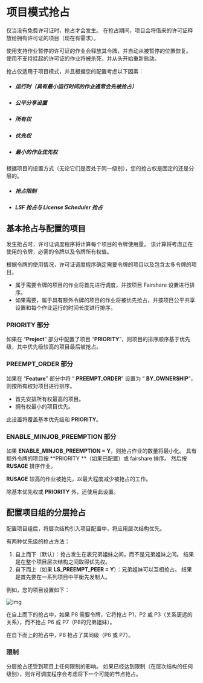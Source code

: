 # 项目模式抢占

仅当没有免费许可证时，抢占才会发生。 在抢占期间，项目会将借来的许可证释放给拥有许可证的项目（现在有需求）。

使用支持作业暂停的许可证的作业会释放其令牌，并自动从被暂停的位置恢复。 使用不支持挂起的许可证的作业将被杀死，并从头开始重新启动。

抢占仅适用于项目模式，并且根据您的配置考虑以下因素：

- ##### 运行时（具有最小运行时间的作业通常会先被抢占）
- ##### 公平分享设置
- ##### 所有权
- ##### 优先权
- ##### 最小的作业优先权

根据项目的设置方式（无论它们是否处于同一级别），您的抢占权是固定的还是分层的。

- ##### 抢占限制
- ##### LSF 抢占与 License Scheduler 抢占



## 基本抢占与配置的项目

发生抢占时，许可证调度程序将计算每个项目的令牌使用量。 该计算将考虑正在使用的令牌，必需的令牌以及令牌所有权值。

根据令牌的使用情况，许可证调度程序确定需要令牌的项目以及包含太多令牌的项目。

- 属于需要令牌的项目的作业将首先进行调度，并按项目 Fairshare 设置进行排序。
- 如果需要，属于具有额外令牌的项目的作业将被优先抢占，并按项目公平共享设置和每个作业运行的时间长度进行排序。

### PRIORITY 部分

如果在 “**Project**” 部分中配置了项目 “**PRIORITY**”，则项目的排序顺序基于优先级，其中优先级较高的项目最后被抢占。

### PREEMPT_ORDER 部分

如果在 “**Feature**” 部分中将 “ **PREEMPT_ORDER**” 设置为 “ **BY_OWNERSHIP**”，则按所有权对项目进行排序。

- 首先安排所有权最高的项目。
- 拥有权最小的项目优先。

此设置将覆盖基本优先级和 **PRIORITY**。

### ENABLE_MINJOB_PREEMPTION 部分

如果 **ENABLE_MINJOB_PREEMPTION = Y**，则抢占作业的数量将最小化。 具有额外令牌的项目按 **PRIORITY **（如果已配置）或 fairshare 排序。 然后按 **RUSAGE** 排序作业。

**RUSAGE** 较高的作业被抢先，以最大程度减少被抢占的工作。

除基本优先权或 **PRIORITY** 外，还使用此设置。

## 配置项目组的分层抢占

配置项目组后，将层次结构引入项目配置中，将应用层次结构优先。

有两种优先级的抢占方法：

1. 自上而下（默认）：抢占发生在表兄弟姐妹之间，而不是兄弟姐妹之间。 结果是在整个项目层次结构之间取得优先权。
2. 自下而上（如果 **LS_PREEMPT_PEER = Y**）：兄弟姐妹可以互相抢占。 结果是首先要在一系列项目中平衡先发制人。

例如，您的项目设置如下：

![img](https://www.ibm.com/support/knowledgecenter/SSWRJV_10.1.0/license_scheduler/priority_tree.jpg)

在自上而下的抢占中，如果 P8 需要令牌，它将抢占 P1，P2 或 P3（关系更远的关系），而不抢占 P6 或 P7（P8的兄弟姐妹）。

在自下而上的抢占中，P8 抢占了其同级（P6 或 P7）。

### 限制

分层抢占还受到项目上任何限制的影响。 如果已经达到限制（在层次结构的任何级别），则许可调度程序会考虑将下一个可能的节点抢占。